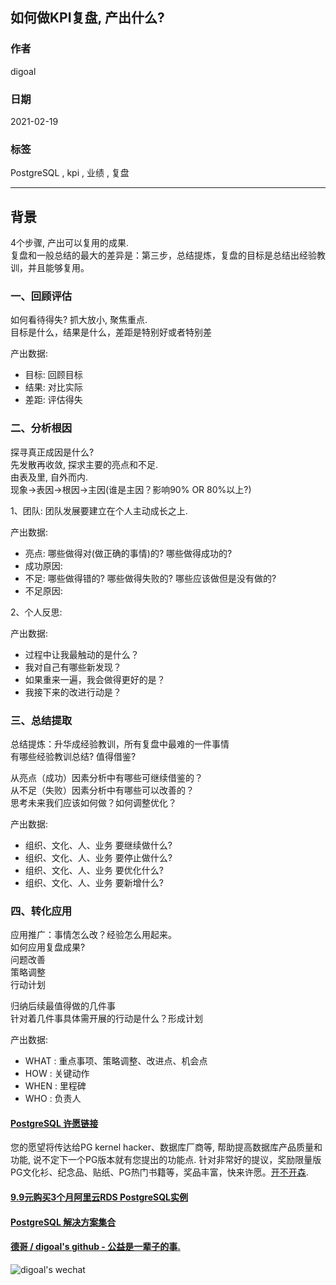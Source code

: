 ## 如何做KPI复盘, 产出什么?    
  
### 作者  
digoal  
  
### 日期  
2021-02-19  
  
### 标签  
PostgreSQL , kpi , 业绩 , 复盘   
  
----  
  
## 背景  
4个步骤, 产出可以复用的成果.    
复盘和一般总结的最大的差异是：第三步，总结提炼，复盘的目标是总结出经验教训，并且能够复用。  
  
### 一、回顾评估  
如何看待得失? 抓大放小, 聚焦重点.  
目标是什么，结果是什么，差距是特别好或者特别差  
  
产出数据:  
  
- 目标: 回顾目标  
- 结果: 对比实际  
- 差距: 评估得失  
  
### 二、分析根因  
探寻真正成因是什么?   
先发散再收敛, 探求主要的亮点和不足.   
由表及里, 自外而内.   
现象->表因->根因->主因(谁是主因？影响90% OR 80%以上?)  
  
1、团队: 团队发展要建立在个人主动成长之上.  
  
产出数据:  
  
- 亮点: 哪些做得对(做正确的事情)的? 哪些做得成功的?  
- 成功原因:  
- 不足: 哪些做得错的? 哪些做得失败的? 哪些应该做但是没有做的?  
- 不足原因:  
  
2、个人反思:  
  
产出数据:  
  
- 过程中让我最触动的是什么？  
- 我对自己有哪些新发现？  
- 如果重来一遍，我会做得更好的是？  
- 我接下来的改进行动是？  
  
### 三、总结提取  
总结提炼：升华成经验教训，所有复盘中最难的一件事情  
有哪些经验教训总结? 值得借鉴?   
  
从亮点（成功）因素分析中有哪些可继续借鉴的？  
从不足（失败）因素分析中有哪些可以改善的？  
思考未来我们应该如何做？如何调整优化？  
  
产出数据:  
  
- 组织、文化、人、业务 要继续做什么?   
- 组织、文化、人、业务 要停止做什么?   
- 组织、文化、人、业务 要优化什么?   
- 组织、文化、人、业务 要新增什么?   
  
### 四、转化应用  
  
应用推广：事情怎么改？经验怎么用起来。  
如何应用复盘成果?   
问题改善  
策略调整  
行动计划  
  
归纳后续最值得做的几件事  
针对着几件事具体需开展的行动是什么？形成计划  
  
产出数据:  
  
- WHAT : 重点事项、策略调整、改进点、机会点  
- HOW : 关键动作  
- WHEN : 里程碑  
- WHO : 负责人  
    
  
#### [PostgreSQL 许愿链接](https://github.com/digoal/blog/issues/76 "269ac3d1c492e938c0191101c7238216")
您的愿望将传达给PG kernel hacker、数据库厂商等, 帮助提高数据库产品质量和功能, 说不定下一个PG版本就有您提出的功能点. 针对非常好的提议，奖励限量版PG文化衫、纪念品、贴纸、PG热门书籍等，奖品丰富，快来许愿。[开不开森](https://github.com/digoal/blog/issues/76 "269ac3d1c492e938c0191101c7238216").  
  
  
#### [9.9元购买3个月阿里云RDS PostgreSQL实例](https://www.aliyun.com/database/postgresqlactivity "57258f76c37864c6e6d23383d05714ea")
  
  
#### [PostgreSQL 解决方案集合](https://yq.aliyun.com/topic/118 "40cff096e9ed7122c512b35d8561d9c8")
  
  
#### [德哥 / digoal's github - 公益是一辈子的事.](https://github.com/digoal/blog/blob/master/README.md "22709685feb7cab07d30f30387f0a9ae")
  
  
![digoal's wechat](../pic/digoal_weixin.jpg "f7ad92eeba24523fd47a6e1a0e691b59")
  
